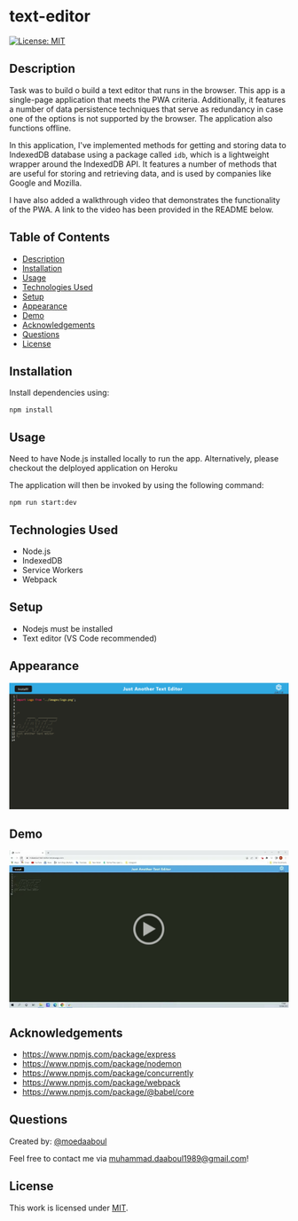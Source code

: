 # text-editor

[![License: MIT](https://img.shields.io/badge/License-MIT-yellow.svg)](https://opensource.org/licenses/MIT)

## Description

Task was to build o build a text editor that runs in the browser. This app is a single-page application that meets the PWA criteria. Additionally, it features a number of data persistence techniques that serve as redundancy in case one of the options is not supported by the browser. The application also functions offline.

In this application, I've implemented methods for getting and storing data to IndexedDB database using a package called `idb`, which is a lightweight wrapper around the IndexedDB API. It features a number of methods that are useful for storing and retrieving data, and is used by companies like Google and Mozilla.

I have also added a walkthrough video that demonstrates the functionality of the PWA. A link to the video has been provided in the README below.

## Table of Contents

- [Description](#description)
- [Installation](#installation)
- [Usage](#usage)
- [Technologies Used](#technologies-used)
- [Setup](#setup)
- [Appearance](#appearance)
- [Demo](#demo)
- [Acknowledgements](#acknowledgements)
- [Questions](#questions)
- [License](#license)

## Installation

​Install dependencies using:

    npm install

## Usage

Need to have Node.js installed locally to run the app. Alternatively, please checkout the delployed application on Heroku

The application will then be invoked by using the following command:

    npm run start:dev

## Technologies Used

- Node.js
- IndexedDB
- Service Workers
- Webpack

## Setup

- Nodejs must be installed
- Text editor (VS Code recommended)

## Appearance

[![Watch the video](./assets/appearance.png)](https://mdaaboul-text-editor.herokuapp.com/)

## Demo

[![Watch the video](./assets/pwa.png)](https://drive.google.com/file/d/1trOeYxnaTH2_ooUs1IwbnPIeX0XGXFpM/view)

## Acknowledgements

- https://www.npmjs.com/package/express
- https://www.npmjs.com/package/nodemon
- https://www.npmjs.com/package/concurrently
- https://www.npmjs.com/package/webpack
- https://www.npmjs.com/package/@babel/core

## Questions

Created by: [@moedaaboul](https://github.com/moedaaboul)

Feel free to contact me via [muhammad.daaboul1989@gmail.com](muhammad.daaboul1989@gmail.com)!

## License

This work is licensed under
[MIT](#).
